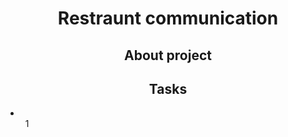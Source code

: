 <h1 align="center">Restraunt communication</h1>

<h2 align="center">About project</h2>
<p></p>


<h2 align="center">Tasks</h2>
<li>
<ol>1</ol>
</li>
